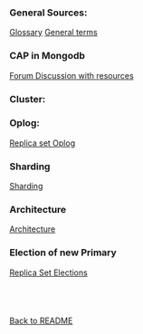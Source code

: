 ### General Sources: 	
[Glossary](https://www.mongodb.com/docs/manual/reference/glossary/)
[General terms](https://www.techtarget.com/searchdatamanagement/definition/MongoDB)

### CAP in Mongodb
[Forum Discussion with resources](https://www.mongodb.com/community/forums/t/q-about-mongodbs-cap/150499/2)


### Cluster:
 [](https://www.mongodb.com/resources/products/fundamentals/clusters)
 [](	https://www.mongodb.com/resources/products/fundamentals/mongodb-cluster-setup)
### Oplog:
[Replica set Oplog](https://www.mongodb.com/docs/manual/core/replica-set-oplog/)
### Sharding
[Sharding](https://www.mongodb.com/docs/manual/sharding/)

### Architecture
[Architecture](https://www.geeksforgeeks.org/mongodb-architecture/)


### Election of new Primary
[Replica Set Elections](https://www.mongodb.com/docs/manual/core/replica-set-elections/)
<br/><br/><br/><br/><br/>
[Back to README](https://github.com/AnnaZhakhyan/Databases2/blob/main/README.md)
